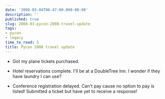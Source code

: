 ```yaml
---
date: '2008-03-04T06:47:00.000-08:00'
description: ''
published: true
slug: 2008-03-pycon-2008-travel-update
tags:
- pycon
- legacy
time_to_read: 5
title: Pycon 2008 travel update
---
```


<ul><li>Got my plane tickets purchased.</li></ul>  <ul><li>Hotel reservations complete.  I'll be at a DoubleTree Inn.  I wonder if they have laundry I can use?</li></ul>  <ul><li>Conference registration delayed.  Can't pay cause no option to pay is listed!  Submitted a ticket but have yet to receive a response!</li></ul>
